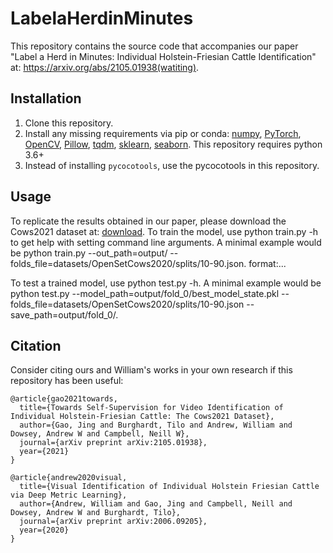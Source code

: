 # LabelaHerdinMinutes

This repository contains the source code that accompanies our paper "Label a Herd in Minutes: Individual Holstein-Friesian Cattle Identification" at: https://arxiv.org/abs/2105.01938(watiting).

## Installation
1) Clone this repository.
2) Install any missing requirements via pip or conda: [numpy](https://pypi.org/project/numpy/), [PyTorch](https://pytorch.org/), [OpenCV](https://pypi.org/project/opencv-python/), [Pillow](https://pypi.org/project/Pillow/), [tqdm](https://pypi.org/project/tqdm/), [sklearn](https://pypi.org/project/scikit-learn/), [seaborn](https://pypi.org/project/seaborn/). This repository requires python 3.6+
3) Instead of installing `pycocotools`, use the pycocotools in this repository.

## Usage
To replicate the results obtained in our paper, please download the Cows2021 dataset at: [download](https://data.bris.ac.uk/data/dataset/4vnrca7qw1642qlwxjadp87h7).
To train the model, use python train.py -h to get help with setting command line arguments. A minimal example would be python train.py --out_path=output/ --folds_file=datasets/OpenSetCows2020/splits/10-90.json.
format:...

To test a trained model, use python test.py -h. A minimal example would be python test.py --model_path=output/fold_0/best_model_state.pkl --folds_file=datasets/OpenSetCows2020/splits/10-90.json --save_path=output/fold_0/.


## Citation
Consider citing ours and William's works in your own research if this repository has been useful:

```
@article{gao2021towards,
  title={Towards Self-Supervision for Video Identification of Individual Holstein-Friesian Cattle: The Cows2021 Dataset},
  author={Gao, Jing and Burghardt, Tilo and Andrew, William and Dowsey, Andrew W and Campbell, Neill W},
  journal={arXiv preprint arXiv:2105.01938},
  year={2021}
}

@article{andrew2020visual,
  title={Visual Identification of Individual Holstein Friesian Cattle via Deep Metric Learning},
  author={Andrew, William and Gao, Jing and Campbell, Neill and Dowsey, Andrew W and Burghardt, Tilo},
  journal={arXiv preprint arXiv:2006.09205},
  year={2020}
}
```
